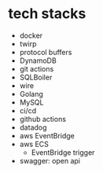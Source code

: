 # tech stacks

- docker
- twirp
- protocol buffers
- DynamoDB
- git actions 
- SQLBoiler
- wire
- Golang
- MySQL
- ci/cd
- github actions 
- datadog
- aws EventBridge
- aws ECS
    - EventBridge trigger 
- swagger: open api 
